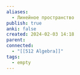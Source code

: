 ```yaml
---
aliases:
  - Линейное пространство
publish: true
anki: false
created: 2024-02-03 14:18
parent: 
connected:
  - "[[512 Algebra]]"
tags:
  - empty
---
```
















